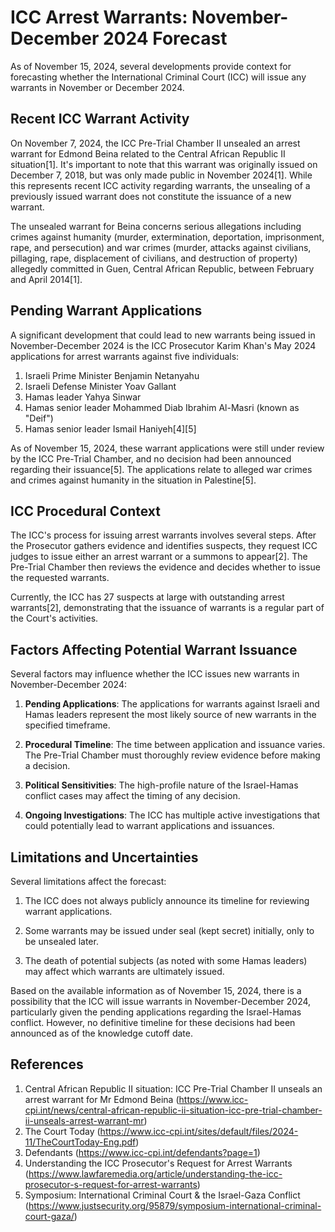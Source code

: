 # ICC Arrest Warrants: November-December 2024 Forecast

As of November 15, 2024, several developments provide context for forecasting whether the International Criminal Court (ICC) will issue any warrants in November or December 2024.

## Recent ICC Warrant Activity

On November 7, 2024, the ICC Pre-Trial Chamber II unsealed an arrest warrant for Edmond Beina related to the Central African Republic II situation[1]. It's important to note that this warrant was originally issued on December 7, 2018, but was only made public in November 2024[1]. While this represents recent ICC activity regarding warrants, the unsealing of a previously issued warrant does not constitute the issuance of a new warrant.

The unsealed warrant for Beina concerns serious allegations including crimes against humanity (murder, extermination, deportation, imprisonment, rape, and persecution) and war crimes (murder, attacks against civilians, pillaging, rape, displacement of civilians, and destruction of property) allegedly committed in Guen, Central African Republic, between February and April 2014[1].

## Pending Warrant Applications

A significant development that could lead to new warrants being issued in November-December 2024 is the ICC Prosecutor Karim Khan's May 2024 applications for arrest warrants against five individuals:

1. Israeli Prime Minister Benjamin Netanyahu
2. Israeli Defense Minister Yoav Gallant
3. Hamas leader Yahya Sinwar
4. Hamas senior leader Mohammed Diab Ibrahim Al-Masri (known as "Deif")
5. Hamas senior leader Ismail Haniyeh[4][5]

As of November 15, 2024, these warrant applications were still under review by the ICC Pre-Trial Chamber, and no decision had been announced regarding their issuance[5]. The applications relate to alleged war crimes and crimes against humanity in the situation in Palestine[5].

## ICC Procedural Context

The ICC's process for issuing arrest warrants involves several steps. After the Prosecutor gathers evidence and identifies suspects, they request ICC judges to issue either an arrest warrant or a summons to appear[2]. The Pre-Trial Chamber then reviews the evidence and decides whether to issue the requested warrants.

Currently, the ICC has 27 suspects at large with outstanding arrest warrants[2], demonstrating that the issuance of warrants is a regular part of the Court's activities.

## Factors Affecting Potential Warrant Issuance

Several factors may influence whether the ICC issues new warrants in November-December 2024:

1. **Pending Applications**: The applications for warrants against Israeli and Hamas leaders represent the most likely source of new warrants in the specified timeframe.

2. **Procedural Timeline**: The time between application and issuance varies. The Pre-Trial Chamber must thoroughly review evidence before making a decision.

3. **Political Sensitivities**: The high-profile nature of the Israel-Hamas conflict cases may affect the timing of any decision.

4. **Ongoing Investigations**: The ICC has multiple active investigations that could potentially lead to warrant applications and issuances.

## Limitations and Uncertainties

Several limitations affect the forecast:

1. The ICC does not always publicly announce its timeline for reviewing warrant applications.

2. Some warrants may be issued under seal (kept secret) initially, only to be unsealed later.

3. The death of potential subjects (as noted with some Hamas leaders) may affect which warrants are ultimately issued.

Based on the available information as of November 15, 2024, there is a possibility that the ICC will issue warrants in November-December 2024, particularly given the pending applications regarding the Israel-Hamas conflict. However, no definitive timeline for these decisions had been announced as of the knowledge cutoff date.

## References

1. Central African Republic II situation: ICC Pre-Trial Chamber II unseals an arrest warrant for Mr Edmond Beina (https://www.icc-cpi.int/news/central-african-republic-ii-situation-icc-pre-trial-chamber-ii-unseals-arrest-warrant-mr)
2. The Court Today (https://www.icc-cpi.int/sites/default/files/2024-11/TheCourtToday-Eng.pdf)
3. Defendants (https://www.icc-cpi.int/defendants?page=1)
4. Understanding the ICC Prosecutor's Request for Arrest Warrants (https://www.lawfaremedia.org/article/understanding-the-icc-prosecutor-s-request-for-arrest-warrants)
5. Symposium: International Criminal Court & the Israel-Gaza Conflict (https://www.justsecurity.org/95879/symposium-international-criminal-court-gaza/)